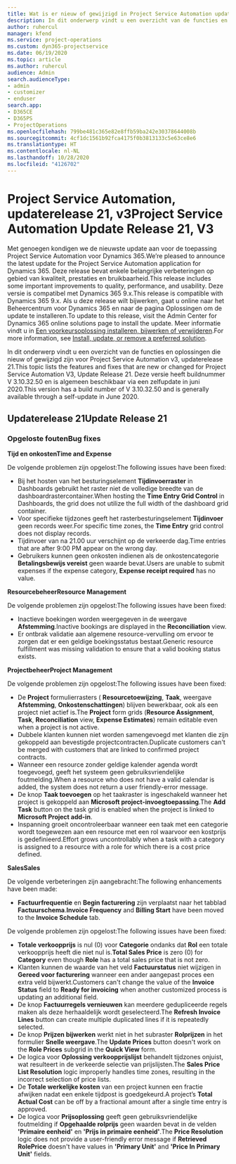 ```yaml
---
title: Wat is er nieuw of gewijzigd in Project Service Automation updaterelease 21, v3
description: In dit onderwerp vindt u een overzicht van de functies en oplossingen die beschikbaar zijn voor Project Service Automation updaterelease 21, v3.
author: ruhercul
manager: kfend
ms.service: project-operations
ms.custom: dyn365-projectservice
ms.date: 06/19/2020
ms.topic: article
ms.author: ruhercul
audience: Admin
search.audienceType:
- admin
- customizer
- enduser
search.app:
- D365CE
- D365PS
- ProjectOperations
ms.openlocfilehash: 799be481c365e82e8ffb59ba242e30378644008b
ms.sourcegitcommit: 4cf1dc1561b92fca4175f0b3813133c5e63ce8e6
ms.translationtype: HT
ms.contentlocale: nl-NL
ms.lasthandoff: 10/28/2020
ms.locfileid: "4126702"
---
```

# <a name="project-service-automation-update-release-21-v3"></a><span data-ttu-id="3a98e-103">Project Service Automation, updaterelease 21, v3</span><span class="sxs-lookup"><span data-stu-id="3a98e-103">Project Service Automation Update Release 21, V3</span></span>

<span data-ttu-id="3a98e-104">Met genoegen kondigen we de nieuwste update aan voor de toepassing Project Service Automation voor Dynamics 365.</span><span class="sxs-lookup"><span data-stu-id="3a98e-104">We’re pleased to announce the latest update for the Project Service Automation application for Dynamics 365.</span></span> <span data-ttu-id="3a98e-105">Deze release bevat enkele belangrijke verbeteringen op gebied van kwaliteit, prestaties en bruikbaarheid.</span><span class="sxs-lookup"><span data-stu-id="3a98e-105">This release includes some important improvements to quality, performance, and usability.</span></span> <span data-ttu-id="3a98e-106">Deze versie is compatibel met Dynamics 365 9.x.</span><span class="sxs-lookup"><span data-stu-id="3a98e-106">This release is compatible with Dynamics 365 9.x.</span></span> <span data-ttu-id="3a98e-107">Als u deze release wilt bijwerken, gaat u online naar het Beheercentrum voor Dynamics 365 en naar de pagina Oplossingen om de update te installeren.</span><span class="sxs-lookup"><span data-stu-id="3a98e-107">To update to this release, visit the Admin Center for Dynamics 365 online solutions page to install the update.</span></span> <span data-ttu-id="3a98e-108">Meer informatie vindt u in [Een voorkeursoplossing installeren, bijwerken of verwijderen](https://docs.microsoft.com/power-platform/admin/install-remove-preferred-solution).</span><span class="sxs-lookup"><span data-stu-id="3a98e-108">For more information, see [Install, update, or remove a preferred solution](https://docs.microsoft.com/power-platform/admin/install-remove-preferred-solution).</span></span>

<span data-ttu-id="3a98e-109">In dit onderwerp vindt u een overzicht van de functies en oplossingen die nieuw of gewijzigd zijn voor Project Service Automation v3, updaterelease 21.</span><span class="sxs-lookup"><span data-stu-id="3a98e-109">This topic lists the features and fixes that are new or changed for Project Service Automation V3, Update Release 21.</span></span> <span data-ttu-id="3a98e-110">Deze versie heeft buildnummer V 3.10.32.50 en is algemeen beschikbaar via een zelfupdate in juni 2020.</span><span class="sxs-lookup"><span data-stu-id="3a98e-110">This version has a build number of V 3.10.32.50 and is generally available through a self-update in June 2020.</span></span>

## <a name="update-release-21"></a><span data-ttu-id="3a98e-111">Updaterelease 21</span><span class="sxs-lookup"><span data-stu-id="3a98e-111">Update Release 21</span></span>

### <a name="bug-fixes"></a><span data-ttu-id="3a98e-112">Opgeloste fouten</span><span class="sxs-lookup"><span data-stu-id="3a98e-112">Bug fixes</span></span>

<span data-ttu-id="3a98e-113">**Tijd en onkosten**</span><span class="sxs-lookup"><span data-stu-id="3a98e-113">**Time and Expense**</span></span>

<span data-ttu-id="3a98e-114">De volgende problemen zijn opgelost:</span><span class="sxs-lookup"><span data-stu-id="3a98e-114">The following issues have been fixed:</span></span>

- <span data-ttu-id="3a98e-115">Bij het hosten van het besturingselement **Tijdinvoerraster** in Dashboards gebruikt het raster niet de volledige breedte van de dashboardrastercontainer.</span><span class="sxs-lookup"><span data-stu-id="3a98e-115">When hosting the **Time Entry Grid Control** in Dashboards, the grid does not utilize the full width of the dashboard grid container.</span></span>
- <span data-ttu-id="3a98e-116">Voor specifieke tijdzones geeft het rasterbesturingselement **Tijdinvoer** geen records weer.</span><span class="sxs-lookup"><span data-stu-id="3a98e-116">For specific time zones, the **Time Entry** grid control does not display records.</span></span>
- <span data-ttu-id="3a98e-117">Tijdinvoer van na 21.00 uur verschijnt op de verkeerde dag.</span><span class="sxs-lookup"><span data-stu-id="3a98e-117">Time entries that are after 9:00 PM appear on the wrong day.</span></span>
- <span data-ttu-id="3a98e-118">Gebruikers kunnen geen onkosten indienen als de onkostencategorie **Betalingsbewijs vereist** geen waarde bevat.</span><span class="sxs-lookup"><span data-stu-id="3a98e-118">Users are unable to submit expenses if the expense category, **Expense receipt required** has no value.</span></span>

<span data-ttu-id="3a98e-119">**Resourcebeheer**</span><span class="sxs-lookup"><span data-stu-id="3a98e-119">**Resource Management**</span></span>

<span data-ttu-id="3a98e-120">De volgende problemen zijn opgelost:</span><span class="sxs-lookup"><span data-stu-id="3a98e-120">The following issues have been fixed:</span></span>

- <span data-ttu-id="3a98e-121">Inactieve boekingen worden weergegeven in de weergave **Afstemming**.</span><span class="sxs-lookup"><span data-stu-id="3a98e-121">Inactive bookings are displayed in the **Reconciliation** view.</span></span>
- <span data-ttu-id="3a98e-122">Er ontbrak validatie aan algemene resource-vervulling om ervoor te zorgen dat er een geldige boekingsstatus bestaat.</span><span class="sxs-lookup"><span data-stu-id="3a98e-122">Generic resource fulfillment was missing validation to ensure that a valid booking status exists.</span></span>

<span data-ttu-id="3a98e-123">**Projectbeheer**</span><span class="sxs-lookup"><span data-stu-id="3a98e-123">**Project Management**</span></span>

<span data-ttu-id="3a98e-124">De volgende problemen zijn opgelost:</span><span class="sxs-lookup"><span data-stu-id="3a98e-124">The following issues have been fixed:</span></span>

- <span data-ttu-id="3a98e-125">De **Project** formulierrasters ( **Resourcetoewijzing**, **Taak**, weergave **Afstemming**, **Onkostenschattingen**) blijven bewerkbaar, ook als een project niet actief is.</span><span class="sxs-lookup"><span data-stu-id="3a98e-125">The **Project** form grids (**Resource Assignment**, **Task**, **Reconciliation** view, **Expense Estimates**) remain editable even when a project is not active.</span></span>
- <span data-ttu-id="3a98e-126">Dubbele klanten kunnen niet worden samengevoegd met klanten die zijn gekoppeld aan bevestigde projectcontracten.</span><span class="sxs-lookup"><span data-stu-id="3a98e-126">Duplicate customers can't be merged with customers that are linked to confirmed project contracts.</span></span>
- <span data-ttu-id="3a98e-127">Wanneer een resource zonder geldige kalender agenda wordt toegevoegd, geeft het systeem geen gebruiksvriendelijke foutmelding.</span><span class="sxs-lookup"><span data-stu-id="3a98e-127">When a resource who does not have a valid calendar is added, the system does not return a user friendly-error message.</span></span>
- <span data-ttu-id="3a98e-128">De knop **Taak toevoegen** op het taakraster is ingeschakeld wanneer het project is gekoppeld aan **Microsoft project-invoegtoepassing**.</span><span class="sxs-lookup"><span data-stu-id="3a98e-128">The **Add Task** button on the task grid is enabled when the project is linked to **Microsoft Project add-in**.</span></span>
- <span data-ttu-id="3a98e-129">Inspanning groeit oncontroleerbaar wanneer een taak met een categorie wordt toegewezen aan een resource met een rol waarvoor een kostprijs is gedefinieerd.</span><span class="sxs-lookup"><span data-stu-id="3a98e-129">Effort grows uncontrollably when a task with a category is assigned to a resource with a role for which there is a cost price defined.</span></span>

<span data-ttu-id="3a98e-130">**Sales**</span><span class="sxs-lookup"><span data-stu-id="3a98e-130">**Sales**</span></span>

<span data-ttu-id="3a98e-131">De volgende verbeteringen zijn aangebracht:</span><span class="sxs-lookup"><span data-stu-id="3a98e-131">The following enhancements have been made:</span></span>

- <span data-ttu-id="3a98e-132">**Factuurfrequentie** en **Begin facturering** zijn verplaatst naar het tabblad **Factuurschema**.</span><span class="sxs-lookup"><span data-stu-id="3a98e-132">**Invoice Frequency** and **Billing Start** have been moved to the **Invoice Schedule** tab.</span></span>

<span data-ttu-id="3a98e-133">De volgende problemen zijn opgelost:</span><span class="sxs-lookup"><span data-stu-id="3a98e-133">The following issues have been fixed:</span></span>

- <span data-ttu-id="3a98e-134">**Totale verkoopprijs** is nul (0) voor **Categorie** ondanks dat **Rol** een totale verkoopprijs heeft die niet nul is.</span><span class="sxs-lookup"><span data-stu-id="3a98e-134">**Total Sales Price** is zero (0) for **Category** even though **Role** has a total sales price that is not zero.</span></span>
- <span data-ttu-id="3a98e-135">Klanten kunnen de waarde van het veld **Factuurstatus** niet wijzigen in **Gereed voor facturering** wanneer een ander aangepast proces een extra veld bijwerkt.</span><span class="sxs-lookup"><span data-stu-id="3a98e-135">Customers can't change the value of the **Invoice Status** field to **Ready for invoicing** when another customized process is updating an additional field.</span></span>
- <span data-ttu-id="3a98e-136">De knop **Factuurregels vernieuwen** kan meerdere gedupliceerde regels maken als deze herhaaldelijk wordt geselecteerd.</span><span class="sxs-lookup"><span data-stu-id="3a98e-136">The **Refresh Invoice Lines** button can create multiple duplicated lines if it is repeatedly selected.</span></span>
- <span data-ttu-id="3a98e-137">De knop **Prijzen bijwerken** werkt niet in het subraster **Rolprijzen** in het formulier **Snelle weergave**.</span><span class="sxs-lookup"><span data-stu-id="3a98e-137">The **Update Prices** button doesn't work on the **Role Prices** subgrid in the **Quick View** form.</span></span>
- <span data-ttu-id="3a98e-138">De logica voor **Oplossing verkoopprijslijst** behandelt tijdzones onjuist, wat resulteert in de verkeerde selectie van prijslijsten.</span><span class="sxs-lookup"><span data-stu-id="3a98e-138">The **Sales Price List Resolution** logic improperly handles time zones, resulting in the incorrect selection of price lists.</span></span>
- <span data-ttu-id="3a98e-139">De **Totale werkelijke kosten** van een project kunnen een fractie afwijken nadat een enkele tijdpost is goedgekeurd.</span><span class="sxs-lookup"><span data-stu-id="3a98e-139">A project’s **Total Actual Cost** can be off by a fractional amount after a single time entry is approved.</span></span>
- <span data-ttu-id="3a98e-140">De logica voor **Prijsoplossing** geeft geen gebruiksvriendelijke foutmelding if **Opgehaalde rolprijs** geen waarden bevat in de velden **'Primaire eenheid'** en **'Prijs in primaire eenheid'**.</span><span class="sxs-lookup"><span data-stu-id="3a98e-140">The **Price Resolution** logic does not provide a user-friendly error message if **Retrieved RolePrice** doesn't have values in **'Primary Unit'** and **'Price In Primary Unit'** fields.</span></span>
